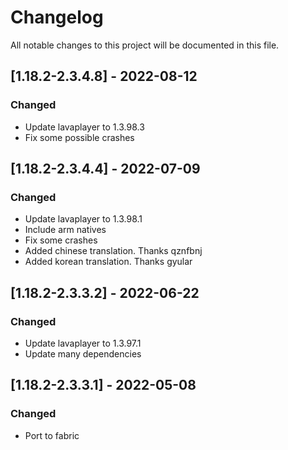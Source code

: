# Changelog
All notable changes to this project will be documented in this file.

## [1.18.2-2.3.4.8] - 2022-08-12
### Changed
 - Update lavaplayer to 1.3.98.3
 - Fix some possible crashes

## [1.18.2-2.3.4.4] - 2022-07-09
### Changed
 - Update lavaplayer to 1.3.98.1
 - Include arm natives
 - Fix some crashes
 - Added chinese translation. Thanks qznfbnj
 - Added korean translation. Thanks gyular

## [1.18.2-2.3.3.2] - 2022-06-22
### Changed
 - Update lavaplayer to 1.3.97.1
 - Update many dependencies

## [1.18.2-2.3.3.1] - 2022-05-08
### Changed
 - Port to fabric